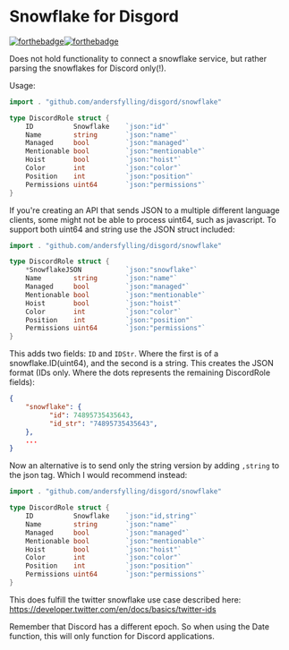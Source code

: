 # Snowflake for Disgord
[![forthebadge](https://forthebadge.com/images/badges/made-with-go.svg)](https://forthebadge.com)[![forthebadge](https://forthebadge.com/images/badges/built-with-love.svg)](https://forthebadge.com)

Does not hold functionality to connect a snowflake service, but rather parsing the snowflakes for Discord only(!).

Usage:

```go
import . "github.com/andersfylling/disgord/snowflake"

type DiscordRole struct {
    ID          Snowflake    `json:"id"`
    Name        string       `json:"name"`
    Managed     bool         `json:"managed"`
    Mentionable bool         `json:"mentionable"`
    Hoist       bool         `json:"hoist"`
    Color       int          `json:"color"`
    Position    int          `json:"position"`
    Permissions uint64       `json:"permissions"`
}
```

If you're creating an API that sends JSON to a multiple different language clients, some might not be able to process uint64, such as javascript. To support both uint64 and string use the JSON struct included:

```go
import . "github.com/andersfylling/disgord/snowflake"

type DiscordRole struct {
    *SnowflakeJSON           `json:"snowflake"`
    Name        string       `json:"name"`
    Managed     bool         `json:"managed"`
    Mentionable bool         `json:"mentionable"`
    Hoist       bool         `json:"hoist"`
    Color       int          `json:"color"`
    Position    int          `json:"position"`
    Permissions uint64       `json:"permissions"`
}
```

This adds two fields: `ID` and `IDStr`. Where the first is of a snowflake.ID(uint64), and the second is a string. This creates the JSON format (IDs only. Where the dots represents the remaining DiscordRole fields):

```json
{
    "snowflake": {
          "id": 74895735435643,
          "id_str": "74895735435643",
    },
    ...
}
```

Now an alternative is to send only the string version by adding `,string` to the json tag. Which I would recommend instead:

```go
import . "github.com/andersfylling/disgord/snowflake"

type DiscordRole struct {
    ID          Snowflake    `json:"id,string"`
    Name        string       `json:"name"`
    Managed     bool         `json:"managed"`
    Mentionable bool         `json:"mentionable"`
    Hoist       bool         `json:"hoist"`
    Color       int          `json:"color"`
    Position    int          `json:"position"`
    Permissions uint64       `json:"permissions"`
}
```

This does fulfill the twitter snowflake use case described here: <https://developer.twitter.com/en/docs/basics/twitter-ids>

Remember that Discord has a different epoch. So when using the Date function, this will only function for Discord applications.
